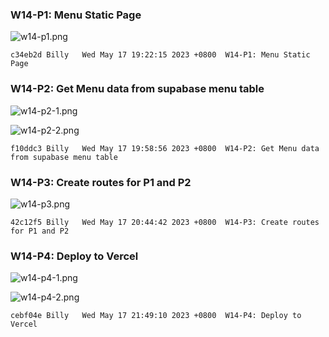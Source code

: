### W14-P1: Menu Static Page
 
![w14-p1.png](https://hzllwkixijuoqbropnat.supabase.co/storage/v1/object/public/demo-96/md_img/w14-p1.png)
 
```
c34eb2d Billy   Wed May 17 19:22:15 2023 +0800  W14-P1: Menu Static Page
```

### W14-P2: Get Menu data from supabase menu table
 
![w14-p2-1.png](https://hzllwkixijuoqbropnat.supabase.co/storage/v1/object/public/demo-96/md_img/w14-p2-1.png)
 
![w14-p2-2.png](https://hzllwkixijuoqbropnat.supabase.co/storage/v1/object/public/demo-96/md_img/w14-p2-2.png)
 
```
f10ddc3 Billy   Wed May 17 19:58:56 2023 +0800  W14-P2: Get Menu data from supabase menu table
```

### W14-P3: Create routes for P1 and P2
 
![w14-p3.png](https://hzllwkixijuoqbropnat.supabase.co/storage/v1/object/public/demo-96/md_img/w14-p3.png)
 
```
42c12f5 Billy   Wed May 17 20:44:42 2023 +0800  W14-P3: Create routes for P1 and P2
```

### W14-P4: Deploy to Vercel
 
![w14-p4-1.png](https://hzllwkixijuoqbropnat.supabase.co/storage/v1/object/public/demo-96/md_img/w14-p4-1.png)
 
![w14-p4-2.png](https://hzllwkixijuoqbropnat.supabase.co/storage/v1/object/public/demo-96/md_img/w14-p4-2.png)
 
```
cebf04e Billy   Wed May 17 21:49:10 2023 +0800  W14-P4: Deploy to Vercel
```